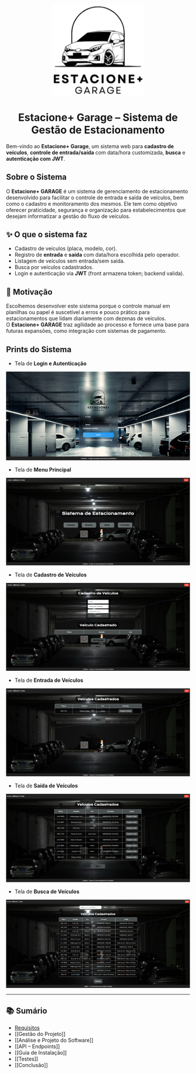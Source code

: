 <p align="center">
  <img src="https://github.com/JeffersonCCosta/Sistema-de-Estacionamento/blob/main/docs/img/logo-projeto.png?raw=true" alt="Logo Estacione+ GARAGE" width="250">
</p>

<h1 align="center">Estacione+ Garage – Sistema de Gestão de Estacionamento</h1>

Bem-vindo ao **Estacione+ Garage**, um sistema web para **cadastro de veículos**, **controle de entrada/saída** com data/hora customizada, **busca** e **autenticação com JWT**.

## Sobre o Sistema
O **Estacione+ GARAGE** é um sistema de gerenciamento de estacionamento desenvolvido para facilitar o controle de entrada e saída de veículos, bem como o cadastro e monitoramento dos mesmos.
Ele tem como objetivo oferecer praticidade, segurança e organização para estabelecimentos que desejam informatizar a gestão do fluxo de veículos.  

## ✨ O que o sistema faz
- Cadastro de veículos (placa, modelo, cor).
- Registro de **entrada** e **saída** com data/hora escolhida pelo operador.
- Listagem de veículos sem entrada/sem saída.
- Busca por veículos cadastrados.
- Login e autenticação via **JWT** (front armazena token; backend valida).

## 🎯 Motivação
Escolhemos desenvolver este sistema porque o controle manual em planilhas ou papel é suscetível a erros e pouco prático para estacionamentos que lidam diariamente com dezenas de veículos.  
O **Estacione+ GARAGE** traz agilidade ao processo e fornece uma base para futuras expansões, como integração com sistemas de pagamento.  

## Prints do Sistema
- Tela de **Login e Autenticação**

![Login](https://github.com/JeffersonCCosta/Sistema-de-Estacionamento/blob/main/docs/img/tela-login.png?raw=true)

- Tela de **Menu Principal**

![Menu Principal](https://github.com/JeffersonCCosta/Sistema-de-Estacionamento/blob/main/docs/img/tela-principal.png?raw=true)

- Tela de **Cadastro de Veículos**

![Cadastro](https://github.com/JeffersonCCosta/Sistema-de-Estacionamento/blob/main/docs/img/tela-cadastrar-veiculo.png?raw=true)

- Tela de **Entrada de Veículos**

![Entrada](https://github.com/JeffersonCCosta/Sistema-de-Estacionamento/blob/main/docs/img/tela-registrar-entrada.png?raw=true)

- Tela de **Saída de Veículos**

![Saída](https://github.com/JeffersonCCosta/Sistema-de-Estacionamento/blob/main/docs/img/tela-registrar-saida.png?raw=true)

- Tela de **Busca de Veículos**

![Busca](https://github.com/JeffersonCCosta/Sistema-de-Estacionamento/blob/main/docs/img/tela-buscar.png?raw=true)


---

## 📚 Sumário
- [Requisitos](https://github.com/JeffersonCCosta/Sistema-de-Estacionamento/wiki/An%C3%A1lise-e-Projeto-do-Software)
- [[Gestão do Projeto]]
- [[Análise e Projeto do Software]]
- [[API – Endpoints]]
- [[Guia de Instalação]]
- [[Testes]]
- [[Conclusão]]
